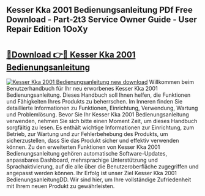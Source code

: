 ## Kesser Kka 2001 Bedienungsanleitung PDf Free Download - Part-2t3 Service Owner Guide - User Repair Edition 1OoXy

# <h2><a href="http://df4sxls.blite.top/?on=Kesser+Kka+2001+Bedienungsanleitung">🔗Download 👉🔴 Kesser Kka 2001 Bedienungsanleitung</a></h2>

[![Kesser Kka 2001 Bedienungsanleitung new download](https://i.imgur.com/lujVjoI.png)](http://df4sxls.blite.top/?on=Kesser+Kka+2001+Bedienungsanleitung)
Willkommen beim Benutzerhandbuch für Ihr neu erworbenes Kesser Kka 2001 Bedienungsanleitung. Dieses Handbuch soll Ihnen helfen, die Funktionen und Fähigkeiten Ihres Produkts zu beherrschen. Im Inneren finden Sie detaillierte Informationen zu Funktionen, Einrichtung, Verwendung, Wartung und Problemlösung. Bevor Sie Ihr Kesser Kka 2001 Bedienungsanleitung verwenden, nehmen Sie sich bitte einen Moment Zeit, um dieses Handbuch sorgfältig zu lesen. Es enthält wichtige Informationen zur Einrichtung, zum Betrieb, zur Wartung und zur Fehlerbehebung des Produkts, um sicherzustellen, dass Sie das Produkt sicher und effektiv verwenden können. Zu den erweiterten Funktionen von Kesser Kka 2001 Bedienungsanleitung gehören automatische Software-Updates, anpassbares Dashboard, mehrsprachige Unterstützung und Sprachaktivierung, auf die alle über die Benutzeroberfläche zugegriffen und angepasst werden können. Ihr Erfolg ist unser Ziel Kesser Kka 2001 BedienungsanleitungDD. Wir sind hier, um Ihre vollständige Zufriedenheit mit Ihrem neuen Produkt zu gewährleisten.
